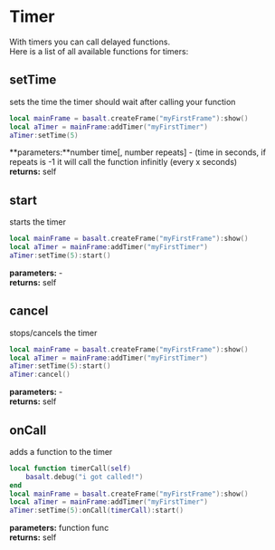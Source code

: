 # Timer

With timers you can call delayed functions.
<br>
Here is a list of all available functions for timers: <br>

## setTime
sets the time the timer should wait after calling your function
````lua
local mainFrame = basalt.createFrame("myFirstFrame"):show()
local aTimer = mainFrame:addTimer("myFirstTimer")
aTimer:setTime(5)
````
**parameters:**number time[, number repeats] - (time in seconds, if repeats is -1 it will call the function infinitly (every x seconds)<br>
**returns:** self<br>

## start
starts the timer
````lua
local mainFrame = basalt.createFrame("myFirstFrame"):show()
local aTimer = mainFrame:addTimer("myFirstTimer")
aTimer:setTime(5):start()
````
**parameters:** -<br>
**returns:** self<br>

## cancel
stops/cancels the timer
````lua
local mainFrame = basalt.createFrame("myFirstFrame"):show()
local aTimer = mainFrame:addTimer("myFirstTimer")
aTimer:setTime(5):start()
aTimer:cancel()
````
**parameters:** -<br>
**returns:** self<br>


## onCall
adds a function to the timer
````lua
local function timerCall(self)
    basalt.debug("i got called!")
end
local mainFrame = basalt.createFrame("myFirstFrame"):show()
local aTimer = mainFrame:addTimer("myFirstTimer")
aTimer:setTime(5):onCall(timerCall):start()

````
**parameters:** function func<br>
**returns:** self<br>